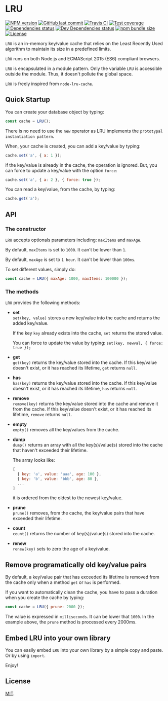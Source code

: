 # LRU

[![NPM version][npm-image]][npm-url]
[![GitHub last commit][commit-image]][commit-url]
[![Travis CI][travis-image]][travis-url]
[![Test coverage][coveralls-image]][coveralls-url]
[![Dependencies status][dependencies-image]][dependencies-url]
[![Dev Dependencies status][devdependencies-image]][devdependencies-url]
[![npm bundle size][npm-bundle-size-image]][npm-bundle-size-url]
[![License][license-image]](LICENSE.md)


`LRU` is an in-memory key/value cache that relies on the Least Recently Used algorithm to maintain its size in a predefined limits.

`LRU` runs on both Node.js and ECMAScript 2015 (ES6) compliant browsers.

`LRU` is encapsulated in a module pattern. Only the variable `LRU` is accessible outside the module. Thus, it doesn't pollute the global space.

`LRU` is freely inspired from `node-lru-cache`.


## Quick Startup

You can create your database object by typing:

```javascript
const cache = LRU();
```

There is no need to use the `new` operator as LRU implements the `prototypal instantiation pattern`.

When, your cache is created, you can add a key/value by typing:

```javascript
cache.set('a', { a: 1 });
```

if the key/value is already in the cache, the operation is ignored. But, you can force to update a key/value with the option `force`:

```javascript
cache.set('a', { a: 2 }, { force: true });
```

You can read a key/value, from the cache, by typing:

```javascript
cache.get('a');
```


## API

### The constructor

`LRU` accepts optionals parameters including: `maxItems` and `maxAge`.

By default, `maxItems` is set to `1000`. It can't be lower than `1`.

By default, `maxAge` is set to `1 hour`. It can't be lower than `100ms`.

To set different values, simply do:

```javascript
const cache = LRU({ maxAge: 1000, maxItems: 100000 });
```

### The methods

`LRU` provides the following methods:

  * **set**<br>
    `set(key, value)` stores a new key/value into the cache and returns the added key/value.

    If the key `key` already exists into the cache, `set` returns the stored value.

    You can force to update the value by typing: `set(key, newval, { force: true });`

  * **get**<br>
    `get(key)` returns the key/value stored into the cache. If this key/value doesn't exist, or it has reached its lifetime, `get` returns `null`.

  * **has**<br>
    `has(key)` returns the key/value stored into the cache. If this key/value doesn't exist, or it has reached its lifetime, `has` returns `null`.

  * **remove**<br>
    `remove(key)` returns the key/value stored into the cache and remove it from the cache. If this key/value doesn't exist, or it has reached its lifetime, `remove` returns `null`.

  * **empty**<br>
    `empty()` removes all the key/values from the cache.

  * **dump**<br>
    `dump()` returns an array with all the key(s)/value(s) stored into the cache that haven't exceeded their lifetime.

    The array looks like:

    ```javascript
    [
      { key: 'a', value: 'aaa', age: 100 },
      { key: 'b', value: 'bbb', age: 80 },
      ...
    ]
    ```

    it is ordered from the oldest to the newest key/value.

  * **prune**<br>
    `prune()` removes, from the cache, the key/value pairs that have exceeded their lifetime.

  * **count**<br>
    `count()` returns the number of key(s)/value(s) stored into the cache.

  * **renew**<br>
    `renew(key)` sets to zero the age of a key/value.


## Remove programatically old key/value pairs

By default, a key/value pair that has exceeded its lifetime is removed from the cache only when a method `get` or `has` is performed.

If you want to automatically clean the cache, you have to pass a duration when you create the cache by typing:

```javascript
const cache = LRU({ prune: 2000 });
```

The value is expressed in `milliseconds`. It can be lower that `1000`. In the example above, the `prune` method is processed every 2000ms.


## Embed LRU into your own library

You can easily embed `LRU` into your own library by a simple copy and paste. Or by using `import`.


Enjoy!


## License

[MIT](LICENSE.md).

<!--- URls -->

[npm-image]: https://img.shields.io/npm/v/@mobilabs/lru.svg?style=flat-square
[release-image]: https://img.shields.io/github/release/jclo/lru.svg?include_prereleases&style=flat-square
[commit-image]: https://img.shields.io/github/last-commit/jclo/lru.svg?style=flat-square
[travis-image]: https://img.shields.io/travis/jclo/lru.svg?style=flat-square
[coveralls-image]: https://img.shields.io/coveralls/jclo/lru/master.svg?style=flat-square
[dependencies-image]: https://david-dm.org/jclo/lru/status.svg?theme=shields.io
[devdependencies-image]: https://david-dm.org/jclo/lru/dev-status.svg?theme=shields.io
[npm-bundle-size-image]: https://img.shields.io/bundlephobia/minzip/@mobilabs/lru.svg?style=flat-square
[license-image]: https://img.shields.io/npm/l/@mobilabs/lru.svg?style=flat-square

[npm-url]: https://www.npmjs.com/package/@mobilabs/lru
[release-url]: https://github.com/jclo/lru/tags
[commit-url]: https://github.com/jclo/lru/commits/master
[travis-url]: https://travis-ci.org/jclo/lru
[coveralls-url]: https://coveralls.io/github/jclo/lru?branch=master
[dependencies-url]: https://david-dm.org/jclo/lru
[devdependencies-url]: https://david-dm.org/jclo/lru?type=dev
[license-url]: http://opensource.org/licenses/MIT
[npm-bundle-size-url]: https://img.shields.io/bundlephobia/minzip/@mobilabs/lru
